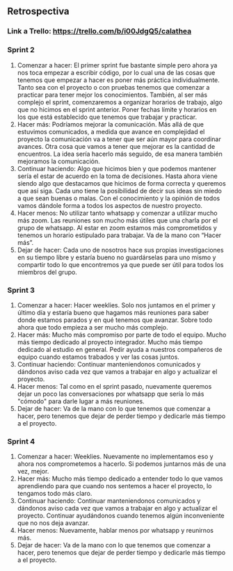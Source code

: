 ## Retrospectiva

### Link a Trello: https://trello.com/b/i00JdgQ5/calathea

### Sprint 2

1. Comenzar a hacer: El primer sprint fue bastante simple pero ahora ya nos toca empezar a escribir código, por lo cual una de las cosas que tenemos que empezar a hacer es poner más práctica individualmente. Tanto sea con el proyecto o con pruebas tenemos que comenzar a practicar para tener mejor los conocimientos. También, al ser más complejo el sprint, comenzaremos a organizar horarios de trabajo, algo que no hicimos en el sprint anterior. Poner fechas límite y horarios en los que está establecido que tenemos que trabajar y practicar. 
2. Hacer más: Podríamos mejorar la comunicación. Más allá de que estuvimos comunicados, a medida que avance en complejidad el proyecto la comunicación va a tener que ser aún mayor para coordinar avances. Otra cosa que vamos a tener que mejorar es la cantidad de encuentros. La idea sería hacerlo más seguido, de esa manera también mejoramos la comunicación. 
3. Continuar haciendo: Algo que hicimos bien y que podemos mantener sería el estar de acuerdo en la toma de decisiones. Hasta ahora viene siendo algo que destacamos que hicimos de forma correcta y queremos que así siga. Cada uno tiene la posibilidad de decir sus ideas sin miedo a que sean buenas o malas. Con el conocimiento y la opinión de todos vamos dándole forma a todos los aspectos de nuestro proyecto.
4. Hacer menos: No utilizar tanto whatsapp y comenzar a utilizar mucho más zoom. Las reuniones son mucho más útiles que una charla por el grupo de whatsapp. Al estar en zoom estamos más comprometidos y tenemos un horario estipulado para trabajar. Va de la mano con “Hacer más”. 
5. Dejar de hacer: Cada uno de nosotros hace sus propias investigaciones en su tiempo libre y estaría bueno no guardárselas para uno mismo y compartir todo lo que encontremos ya que puede ser útil para todos los miembros del grupo.


### Sprint 3

1. Comenzar a hacer: Hacer weeklies. Solo nos juntamos en el primer y último día y estaría bueno que hagamos más reuniones para saber donde estamos parados y en qué tenemos que avanzar. Sobre todo ahora que todo empieza a ser mucho más complejo.
2. Hacer más: Mucho más compromiso por parte de todo el equipo. Mucho más tiempo dedicado al proyecto integrador. Mucho más tiempo dedicado al estudio en general. Pedir ayuda a nuestros compañeros de equipo cuando estamos trabados y ver las cosas juntos.
3. Continuar haciendo: Continuar manteniendonos comunicados y dándonos aviso cada vez que vamos a trabajar en algo y actualizar el proyecto.
4. Hacer menos: Tal como en el sprint pasado, nuevamente queremos dejar un poco las conversaciones por whatsapp que sería lo más "cómodo" para darle lugar a más reuniones.
5. Dejar de hacer: Va de la mano con lo que tenemos que comenzar a hacer, pero tenemos que dejar de perder tiempo y dedicarle más tiempo a el proyecto.


### Sprint 4

1. Comenzar a hacer: Weeklies. Nuevamente no implementamos eso y ahora nos comprometemos a hacerlo. Si podemos juntarnos más de una vez, mejor.
2. Hacer más: Mucho más tiempo dedicado a entender todo lo que vamos aprendiendo para que cuando nos sentemos a hacer el proyecto, lo tengamos todo más claro.
3. Continuar haciendo: Continuar manteniendonos comunicados y dándonos aviso cada vez que vamos a trabajar en algo y actualizar el proyecto. Continuar ayudándonos cuando tenemos algún inconveniente que no nos deja avanzar.
4. Hacer menos: Nuevamente, hablar menos por whatsapp y reunirnos más.
5. Dejar de hacer: Va de la mano con lo que tenemos que comenzar a hacer, pero tenemos que dejar de perder tiempo y dedicarle más tiempo a el proyecto.
